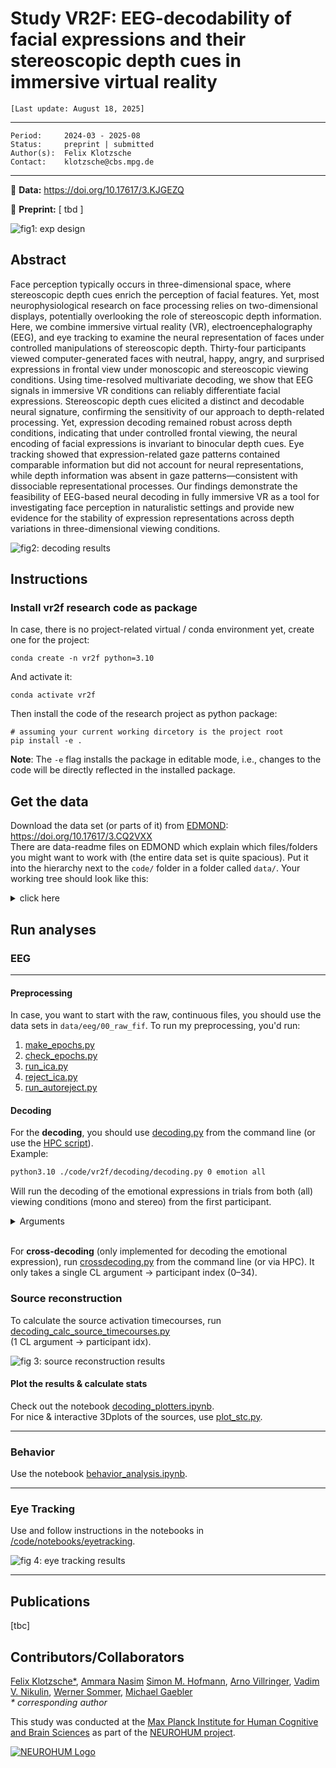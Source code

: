 # Study VR2F: **EEG-decodability of facial expressions and their stereoscopic depth cues in immersive virtual reality**

`[Last update: August 18, 2025]`

***
    Period:     2024-03 - 2025-08
    Status:     preprint | submitted
    Author(s):  Felix Klotzsche
    Contact:    klotzsche@cbs.mpg.de

***

<!--📖 **Publication:**  [Klotzsche, et al. (2025, ...)](https://...) -->

💽 **Data:** https://doi.org/10.17617/3.KJGEZQ 

📑 **Preprint:** [ tbd ]  

![fig1: exp design](/vr2f/resources/images/fig1.png)
## Abstract
Face perception typically occurs in three-dimensional space, where stereoscopic depth cues enrich the perception of facial features. Yet, most neurophysiological research on face processing relies on two-dimensional displays, potentially overlooking the role of stereoscopic depth information. Here, we combine immersive virtual reality (VR), electroencephalography (EEG), and eye tracking to examine the neural representation of faces under controlled manipulations of stereoscopic depth. Thirty-four participants viewed computer-generated faces with neutral, happy, angry, and surprised expressions in frontal view under monoscopic and stereoscopic viewing conditions. Using time-resolved multivariate decoding, we show that EEG signals in immersive VR conditions can reliably differentiate facial expressions. Stereoscopic depth cues elicited a distinct and decodable neural signature, confirming the sensitivity of our approach to depth-related processing. Yet, expression decoding remained robust across depth conditions, indicating that under controlled frontal viewing, the neural encoding of facial expressions is invariant to binocular depth cues. Eye tracking showed that expression-related gaze patterns contained comparable information but did not account for neural representations, while depth information was absent in gaze patterns—consistent with dissociable representational processes. Our findings demonstrate the feasibility of EEG-based neural decoding in fully immersive VR as a tool for investigating face perception in naturalistic settings and provide new evidence for the stability of expression representations across depth variations in three-dimensional viewing conditions.

![fig2: decoding results](/vr2f/resources/images/fig2.png)

## Instructions

### Install vr2f research code as package

In case, there is no project-related virtual / conda environment yet, create one for the project:

```shell
conda create -n vr2f python=3.10
```

And activate it:

```shell
conda activate vr2f
```

Then install the code of the research project as python package:

```shell
# assuming your current working dircetory is the project root
pip install -e .
```
**Note**: The `-e` flag installs the package in editable mode,
i.e., changes to the code will be directly reflected in the installed package.

## Get the data
Download the data set (or parts of it) from [EDMOND](https://doi.org/10.17617/3.CQ2VXX):  
https://doi.org/10.17617/3.CQ2VXX   
There are data-readme files on EDMOND which explain which files/folders you might want to work with (the entire data set is quite spacious).
Put it into the hierarchy next to the `code/` folder in a folder called `data/`. Your working tree should look like this:  
<details>
<summary> click here </summary>

![working tree screenshot](/vr2f/resources/images/workingtree.png)
</details>


## Run analyses
### EEG
---
#### Preprocessing
In case, you want to start with the raw, continuous files, you should use the data sets in `data/eeg/00_raw_fif`.  To run my preprocessing, you'd run:  
 1. [make_epochs.py](./code/vr2f/preprocessing/make_epochs.py)
 2. [check_epochs.py](./code/vr2f/preprocessing/check_epochs.py)
 3. [run_ica.py](./code/vr2f/preprocessing/run_ica.py)
 4. [reject_ica.py](./code/vr2f/preprocessing/reject_ica.py)
 5. [run_autoreject.py](./code/vr2f/preprocessing/run_autoreject.py)  

#### Decoding
For the **decoding**, you should use [decoding.py](./code/vr2f/decoding/decoding.py) from the command line (or use the [HPC script](./code/HPC/DECOD_SS.sh)).  
Example:
```bash
python3.10 ./code/vr2f/decoding/decoding.py 0 emotion all
```
Will run the decoding of the emotional expressions in trials from both (all) viewing conditions (mono and stereo) from the first participant. 
<details>
<summary>
Arguments
</summary>

| Pos | Name              | Type | Choices / Values                                       | Description              |
| --- | ----------------- | ---- | ------------------------------------------------------ | ------------------------ |
| 0   | `participant_idx` | int  | `0–33`                                                 | Participant index.       |
| 1   | `contrast`        | str  | `emotion`, `emotion_pairwise`, `viewcond`, `avatar_id` | What to decode.          |
|     |                   |      | · `emotion` – multiclass facial expression             |                          |
|     |                   |      | · `emotion_pairwise` – all binary pairs of expressions |                          |
|     |                   |      | · `viewcond` – depth condition (mono vs stereo)        |                          |
|     |                   |      | · `avatar_id` – stimulus identity                      |                          |
| 2   | `viewcond`        | str  | `mono`, `stereo`, `all`                                | Trial subset to include. |

</details>
<br>

For **cross-decoding** (only implemented for decoding the emotional expression), run [crossdecoding.py](./code/vr2f/decoding/crossdecoding.py) from the command line (or via HPC). It only takes a single CL argument -> participant index (0–34). 

### Source reconstruction
To calculate the source activation timecourses, run [decoding_calc_source_timecourses.py](vr2f/code/vr2f/decoding/decoding_calc_source_timecourses.py)  
(1 CL argument -> participant idx). 

![fig 3: source reconstruction results](/vr2f/resources/images/fig3.png)

#### Plot the results & calculate stats
Check out the notebook [decoding_plotters.ipynb](vr2f/code/notebooks/decoding/decoding_plotters.ipynb).  
For nice & interactive 3Dplots of the sources, use [plot_stc.py](vr2f/code/vr2f/decoding/plot_stc.py).

---
### Behavior
Use the notebook [behavior_analysis.ipynb](vr2f/code/notebooks/behavior/behavior_analysis.ipynb). 


---
### Eye Tracking
Use and follow instructions in the notebooks in [/code/notebooks/eyetracking](vr2f/code/notebooks/eyetracking).  

![fig 4: eye tracking results](/vr2f/resources/images/fig4.png)

---


## Publications

[tbc]

## Contributors/Collaborators
[Felix Klotzsche*](https://bsky.app/profile/flxklotz.bsky.social "Follow on Bluesky"),
[Ammara Nasim](https://www.uni-bamberg.de/allgpsych/wissenschaftliche-mitarbeitende/ammara-nasim/ "University website")
[Simon M. Hofmann](https://bsky.app/profile/smnhfmnn.bsky.social "Follow on Bluesky"),
[Arno Villringer](https://www.cbs.mpg.de/employees/villringer "Institute's webpage"),
[Vadim V. Nikulin](https://www.cbs.mpg.de/employees/nikulin "Institute's webpage"),
[Werner Sommer](https://www.psychology.hu-berlin.de/de/mitarbeiter/4489 "University website"),
[Michael Gaebler](https://www.michaelgaebler.com "Personal webpage")  
*\* corresponding author*

This study was conducted at the [Max Planck Institute for Human Cognitive and Brain Sciences](https://www.cbs.mpg.de/en "Go the institute website")
as part of the [NEUROHUM project](https://neurohum.cbs.mpg.de "Go the project site").

[![NEUROHUM Logo](https://neurohum.cbs.mpg.de/assets/institutes/headers/cbsneurohum-desktop-en-cc55f3158c5428ca969719e99df1c4f636a0662c1c42e409d476328092106060.svg)](https://neurohum.cbs.mpg.de "Go the project site")